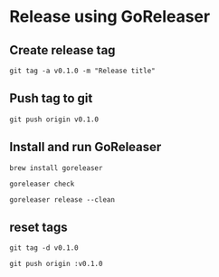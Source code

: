 # Release using GoReleaser

## Create release tag
`git tag -a v0.1.0 -m "Release title"`


## Push tag to git
`git push origin v0.1.0`


## Install and run GoReleaser
`brew install goreleaser`

`goreleaser check`

`goreleaser release --clean`

## reset tags
`git tag -d v0.1.0`

`git push origin :v0.1.0`

